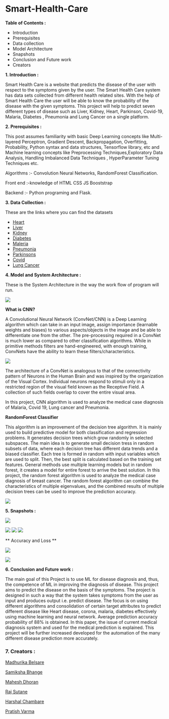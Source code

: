 # **Smart-Health-Care**

**Table of Contents :**

- Introduction
- Prerequisites
- Data collection
- Model Architecture
- Snapshots
- Conclusion and Future work
- Creators

**1. Introduction :**

Smart Health Care is a website that predicts the disease of the user with respect to the symptoms given by the user. The Smart Health Care system has data sets collected from different health related sites. With the help of Smart Health Care the user will be able to know the probability of the disease with the given symptoms. This project will help to predict seven different types of disease such as Liver, Kidney, Heart, Parkinson, Covid-19, Malaria, Diabetes , Pneumonia and Lung Cancer  on a single platform.

**2. Prerequisites :**

This post assumes familiarity with basic Deep Learning concepts like Multi-layered Perceptron, Gradient Descent, Backpropagation, Overfitting, Probability, Python syntax and data structures, Tensorflow library, etc and Machine learning concepts like Preprocessing Techniques,Exploratory Data Analysis, Handling Imbalanced Data Techniques , HyperParameter Tuning Techniques etc.

Algorithms :-  Convolution Neural Networks, RandomForest Classification.

Front end :-knowledge of HTML CSS JS Booststrap

Backend :- Python programing and Flask.

**3. Data Collection :**

These are the links where you can find the datasets

- [Heart](https://www.kaggle.com/johnsmith88/heart-disease-dataset)
- [Liver](https://www.kaggle.com/uciml/indian-liver-patient-records)
- [Kidney](https://www.kaggle.com/mansoordaku/ckdisease)
- [Diabetes](https://www.kaggle.com/uciml/pima-indians-diabetes-database)
- [Maleria](https://www.kaggle.com/iarunava/cell-images-for-detecting-malaria)
- [Pneumonia](https://www.kaggle.com/paultimothymooney/chest-xray-pneumonia)
- [Parkinsons](https://www.kaggle.com/nidaguler/parkinsons-data-set)
- [Covid](https://www.kaggle.com/allen-institute-for-ai/CORD-19-research-challenge)
- [Lung Cancer](https://data.mendeley.com/datasets/bhmdr45bh2/1)

**4. Model and System Architecture :**

These is the System Architecture in the way the work flow of program will run.

![](images/SA.png)

**What is CNN?**

A Convolutional Neural Network (ConvNet/CNN) is a Deep Learning algorithm which can take in an input image, assign importance (learnable weights and biases) to various aspects/objects in the image and be able to differentiate one from the other. The pre-processing required in a ConvNet is much lower as compared to other classification algorithms. While in primitive methods filters are hand-engineered, with enough training, ConvNets have the ability to learn these filters/characteristics.


![](images/CNN.jpg)

The architecture of a ConvNet is analogous to that of the connectivity pattern of Neurons in the Human Brain and was inspired by the organization of the Visual Cortex. Individual neurons respond to stimuli only in a restricted region of the visual field known as the Receptive Field. A collection of such fields overlap to cover the entire visual area.

In this project, CNN algorithm is used to analyze the medical case diagnosis of Malaria, Covid 19, Lung cancer and Pneumonia.

**RandomForest Classifier**

This algorithm is an improvement of the decision tree algorithm. It is mainly used to build predictive model for both classification and regression problems. It generates decision trees which grow randomly in selected subspaces. The main idea is to generate small decision tress in random subsets of data, where each decision tree has different data trends and a biased classifier. Each tree is formed in random with input variables which are used to split. Then, the best split is calculated based on the training set features. General methods use multiple learning models but in random forest, it creates a model for entire forest to arrive the best solution. In this project, the random forest algorithm is used to analyze the medical case diagnosis of breast cancer. The random forest algorithm can combine the characteristics of multiple eigenvalues, and the combined results of multiple decision trees can be used to improve the prediction accuracy.

![](images/RFC.png)



**5. Snapshots :**

![](images/home.png)

![](images/covidresult.png)
![](images/maleriaresult.png)
![](images/cancerresult.png)


** Accuracy and Loss **



![](images/accuracy.png)



![](images/loss.png)


**6. Conclusion and Future work :**

The main goal of this Project is to use ML for disease diagnosis and, thus, the competence of ML in improving the diagnosis of disease. This project aims to predict the disease on the basis of the symptoms. The project is designed in such a way that the system takes symptoms from the user as input and produces output i.e. predict disease. The focus is on using different algorithms and consolidation of certain target attributes to predict different disease like Heart disease, corona, malaria, diabetes effectively using machine learning and neural network. Average prediction accuracy probability of 88% is obtained. In this paper, the issue of current medical diagnosis system and used for the medical prediction is explained. This project will be further increased developed for the automation of the many different disease prediction more accurately.


### 7. Creators :


[Madhurika Belsare](https://www.linkedin.com/in/madhurika-belsare-9a144b117/)

[Samiksha Bhange](https://www.linkedin.com/in/samiksha-bhange-2750751a8/)

[Mahesh Dhoran](https://www.linkedin.com/in/maheshdhoran/)

[Raj Sutane](https://www.linkedin.com/in/raj-sutane-4379231ab/)
 
[Harshal Chambare](https://www.linkedin.com/in/harshal-chambhare-999048209/)
 
[Pratish Varma](https://www.linkedin.com/in/pratish-varma-a72306197/)



